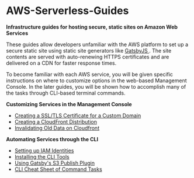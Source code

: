 # AWS-Serverless-Guides
**Infrastructure guides for hosting secure, static sites on Amazon Web Services**

These guides allow developers unfamiliar with the AWS platform to set up a secure static site using static site generators like [ GatsbyJS ](https://www.gatsbyjs.org/). The site contents are served with auto-renewing HTTPS certificates and are delivered on a CDN for faster response times.

To become familiar with each AWS service, you will be given specific instructions on where to customize options in the web-based Management Console. In the later guides, you will be shown how to accomplish many of the tasks through CLI-based terminal commands.

**Customizing Services in the Management Console**
  * [Creating a SSL/TLS Certificate for a Custom Domain](./Creating-a-SSL-TLS-Certificate-for-a-Custom-Domain.md)
  * [Creating a CloudFront Distribution](./Creating-a-CloudFront-Distribution.md)
  * [Invalidating Old Data on Cloudfront](./Invalidating-Old-Data-on-Cloudfront.md)

**Automating Services through the CLI**
  * [Setting up IAM Identities](./FIXME)
  * [Installing the CLI Tools](./000-Setting-Up-AWS-CLI-Tools.md)
  * [Using Gatsby's S3 Publish Plugin](./FIXME)
  * [CLI Cheat Sheet of Command Tasks](./000-AWS-CLI-Cheatsheet.md)
